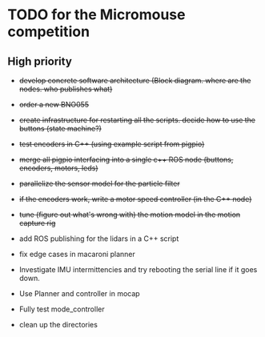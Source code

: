 # TODO for the Micromouse competition

## High priority

 * ~~develop concrete software architecture (Block diagram. where are the nodes. who publishes what)~~
 * ~~order a new BNO055~~
 * ~~create infrastructure for restarting all the scripts. decide how to use the buttons (state machine?)~~
 * ~~test encoders in C++ (using example script from pigpio)~~
 * ~~merge all pigpio interfacing into a single c++ ROS node (buttons, ~~encoders, motors, leds~~)~~
 * ~~parallelize the sensor model for the particle filter~~
 * ~~if the encoders work, write a motor speed controller (in the C++ node)~~
 * ~~tune (figure out what's wrong with) the motion model in the motion capture rig~~
 * add ROS publishing for the lidars in a C++ script
 * fix edge cases in macaroni planner
 
 * Investigate IMU intermittencies and try rebooting the serial line if it goes down. 
 * Use Planner and controller in mocap
 * Fully test mode_controller
 * clean up the directories